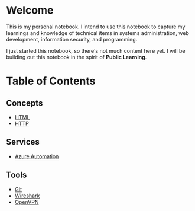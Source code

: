 # Welcome
This is my personal notebook. I intend to use this notebook to capture my learnings and knowledge of technical items in systems administration, web development, information security, and programming.  

I just started this notebook, so there's not much content here yet. I will be building out this notebook in the spirit of <strong>Public Learning</strong>.

# Table of Contents
## Concepts
- [HTML](/topics/concepts/html-css/index.md)
- [HTTP](/topics/concepts/http/http-basics/index.md)
## Services
- [Azure Automation](/topics/services/azure_automation/index.md)
## Tools
- [Git](/topics/tools/git/index.md)
- [Wireshark](/topics/tools/wireshark/index.md)
- [OpenVPN](/topics/tools/openvpn/index.md)
